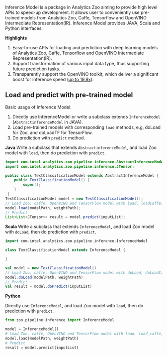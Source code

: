 Inference Model is a package in Analytics Zoo aiming to provide high level APIs to speed-up development. It allows user to conveniently use pre-trained models from Analytics Zoo, Caffe, Tensorflow and OpenVINO Intermediate Representation(IR). Inference Model provides JAVA, Scala and Python interfaces.

**Highlights**

1. Easy-to-use APIs for loading and prediction with deep learning models of Analytics Zoo, Caffe, Tensorflow and OpenVINO Intermediate Representation(IR).
2. Support transformation of various input data type, thus supporting future prediction tasks.
3. Transparently support the OpenVINO toolkit, which deliver a significant boost for inference speed ([up to 19.9x](https://software.intel.com/en-us/blogs/2018/05/15/accelerate-computer-vision-from-edge-to-cloud-with-openvino-toolkit)).

## **Load and predict with pre-trained model**
Basic usage of Inference Model:

1. Directly use InferenceModel or write a subclass extends `InferenceModel` (`AbstractinferenceModel` in JAVA).
2. Load pre-trained models with corresponding `load` methods, e.g, doLoad for Zoo, and doLoadTF for TensorFlow.
3. Do prediction with `predict` method.

**Java**
Write a subclass that extends `AbstractinferenceModel`, and load Zoo model with `load`, then do prediction with `predict`.
```java
import com.intel.analytics.zoo.pipeline.inference.AbstractInferenceModel;
import com.intel.analytics.zoo.pipeline.inference.JTensor;

public class TextClassificationModel extends AbstractInferenceModel {
    public TextClassificationModel() {
        super();
    }
 }
TextClassificationModel model = new TextClassificationModel();
// Load Zoo, caffe, OpenVINO and TensorFlow model with load, loadCaffe, doLoadCaffe and loadTF
model.load(modelPath, weightPath);
// Predict
List<List<JTensor>> result = model.predict(inputList);
```

**Scala**
Write a subclass that extends `InferenceModel`, and load Zoo model with `doLoad`, then do prediction with `predict`.
```scala
import com.intel.analytics.zoo.pipeline.inference.InferenceModel

class TextClassificationModel extends InferenceModel {

}

val model = new TextClassificationModel()
// Load Zoo, caffe, OpenVINO and TensorFlow model with doLoad, doLoadCaffe, doLoadOpenVINO and doLoadTF
model.doLoad(modelPath, weightPath)
// Predict
val result = model.doPredict(inputList)
```

**Python**

Directly use `InferenceModel`, and load Zoo model with `load`, then do prediction with `predict`.
```python
from zoo.pipeline.inference import InferenceModel

model = InferenceModel()
# Load Zoo, caffe, OpenVINO and TensorFlow model with load, load_caffe, load_openvino and load_tf
model.load(modelPath, weightPath)
# Predict
result = model.predict(inputList)
```
